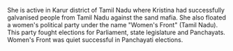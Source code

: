 <div class="leader-image leader-image-container" style="background-image: url(/assets/aapkamanch/img/leaders/christina-samy.jpeg)"></div>

She is active in Karur district of Tamil Nadu where Kristina had successfully galvanised people from Tamil Nadu against the sand mafia. She also floated a women's political party under the name "Women's Front" (Tamil Nadu). This party fought elections for Parliament, state legislature and Panchayats. Women's Front was quiet successful in Panchayati elections.